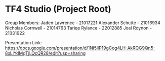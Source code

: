 # TF4 Studio (Project Root)

Group Members:
Jaden Lawrence - 21017221
Alexander Schutte - 21016934
Nicholas Cornwell - 21014763
Tariqe Rylance - 22012885
Joal Roynon - 21031922

Presentation Link:
https://docs.google.com/presentation/d/1Ni5liP19gCog4LH-AkRQG9Qn5-8xLlYdMqTjLQcQR28/edit?usp=sharing
